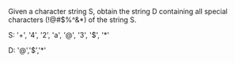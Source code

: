 Given a character string S, obtain the string D containing all special characters (!@#$%^&*) of the string S.
<p> S: '+', '4', '2', 'a', '@', '3', '$', '*' </p>
<p> D: '@','$','*' </p>
